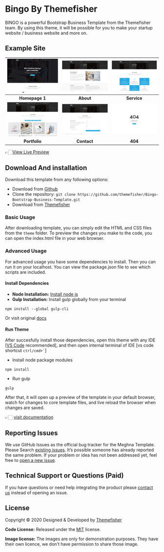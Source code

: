 # Bingo By Themefisher
BINGO is a powerful Bootstrap Business Template from the Themefisher team. By using this theme, it will be possible for you to make your startup website / business website and more on.


<!-- demo -->
## Example Site
| [![](screenshots/homepage.png)](https://demo.themefisher.com/themefisher/bingo/) | [![](screenshots/about.png)](https://demo.themefisher.com/themefisher/bingo/about.html) | [![](screenshots/service.png)](https://demo.themefisher.com/themefisher/bingo/service.html) |
|:---:|:---:|:---:|
| **Homepage 1**  | **About**  | **Service**  |
| [![](screenshots/portfolio.png)](https://demo.themefisher.com/themefisher/bingo/portfolio.html) | [![](screenshots/contact.png)](https://demo.themefisher.com/themefisher/bingo/contact.html) | [![](screenshots/404.png)](https://demo.themefisher.com/themefisher/bingo/404.html) |
| **Portfolio** | **Contact** | **404** |

👉🏻[View Live Preview](https://demo.themefisher.com/themefisher/bingo/)


<!-- download -->
## Download And installation
Download this template from any following options:

* Download from [Github](https://github.com/themefisher/Bingo-Bootstrap-Business-Template/archive/master.zip)
* Clone the repository: `git clone https://github.com/themefisher/Bingo-Bootstrap-Business-Template.git`
* Download from [Themefisher](https://themefisher.com/products/bingo-bootstrap-business-template/)


<!-- installation -->
### Basic Usage
After downloading template, you can simply edit the HTML and CSS files from the `theme` folder. To preview the changes you make to the code, you can open the index.html file in your web browser.

### Advanced Usage
For advanced usage you have some dependencies to install. Then you can run it on your localhost. You can view the package.json file to see which scripts are included.

#### Install Dependencies
* **Node Installation:** [Install node js](https://nodejs.org/en/download/)
* **Gulp Installation:** Install gulp globally from your terminal 
```
npm install --global gulp-cli
```
Or visit original [docs](https://gulpjs.com/docs/en/getting-started/quick-start)

#### Run Theme
After succesfully install those dependencies, open this theme with any IDE [[VS Code](https://code.visualstudio.com/) recommended], and then open internal terminal of IDE [vs code shortcut <code>ctrl/cmd+\`</code>]

* Install node package modules
```
npm install
```
* Run gulp
```
gulp
```
After that, it will open up a preview of the template in your default browser, watch for changes to core template files, and live reload the browser when changes are saved.

👉🏻 [visit documentation](https://docs.themefisher.com/bingo/)


<!-- reporting issue -->
## Reporting Issues
We use GitHub Issues as the official bug tracker for the Meghna Template. Please Search [existing issues](https://github.com/themefisher/Bingo-Bootstrap-Business-Template/issues). It’s possible someone has already reported the same problem.
If your problem or idea has not been addressed yet, feel free to [open a new issue](https://github.com/themefisher/Bingo-Bootstrap-Business-Template/issues).

<!-- support -->
## Technical Support or Questions (Paid)
If you have questions or need help integrating the product please [contact us](mailto:mehedi@themefisher.com) instead of opening an issue.

<!-- licence -->
## License
Copyright &copy; 2020 Designed & Developed by [Themefisher](https://themefisher.com)

**Code License:** Released under the [MIT](https://github.com/themefisher/Bingo-Bootstrap-Business-Template/blob/master/LICENSE) license.

**Image license:** The images are only for demonstration purposes. They have their own licence, we don't have permission to share those image.